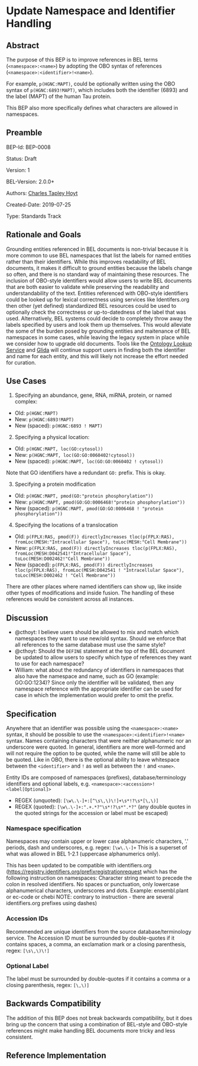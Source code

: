 # Update Namespace and Identifier Handling

## Abstract

The purpose of this BEP is to improve references in BEL terms (`<namespace>:<name>`) by adopting the OBO syntax of references (`<namespace>:<identifier>!<name>`).

For example, `p(HGNC:MAPT)`, could be optionally written using the OBO syntax of `p(HGNC:6893!MAPT)`, which includes both the identifier (6893) and the label (MAPT) of the human Tau protein.

This BEP also more specifically defines what characters are allowed in namespaces.

## Preamble

BEP-Id: BEP-0008

Status: Draft

Version: 1

BEL-Version: 2.0.0+

Authors: [Charles Tapley Hoyt](https://github.com/cthoyt)

Created-Date: 2019-07-25

Type: Standards Track 

## Rationale and Goals

Grounding entities referenced in BEL documents is non-trivial because it is more common to use BEL namespaces that list the labels for named entities rather than their identifiers.
While this improves readability of BEL documents, it makes it difficult to ground entities because the labels change so often, and there is no standard way of maintaining these resources.
The inclusion of OBO-style identifiers would allow users to write BEL documents that are both easier to validate while preserving the readability and understandability of the text.
Entities referenced with OBO-style identifiers could be looked up for lexical correctness using services like Identifers.org then other (yet defined) standardized BEL resources could be used to optionally check the correctness or up-to-datedness of the label that was used. 
Alternatively, BEL systems could decide to completely throw away the labels specified by users and look them up themselves.
This would alleviate the some of the burden posed by grounding entities and maitenance of BEL namespaces in some cases, while leaving the legacy system in place while we consider how to upgrade old documents.
Tools like the [Ontology Lookup Service](https://www.ebi.ac.uk/ols/index) and [Glida](https://github.com/indralab/gilda) will continue support users in finding both the identifier and name for each entity, and this will likely not increase the effort needed for curation.

## Use Cases

1. Specifying an abundance, gene, RNA, miRNA, protein, or named complex:

- Old: `p(HGNC:MAPT)`
- New: `p(HGNC:6893!MAPT)`
- New (spaced): `p(HGNC:6893 ! MAPT)`

2. Specifying a physical location:

- Old: `p(HGNC:MAPT, loc(GO:cytosol))` 
- New: `p(HGNC:MAPT, loc(GO:GO:0060402!cytosol))`
- New (spaced): `p(HGNC:MAPT, loc(GO:GO:0060402 ! cytosol))` 

Note that GO identifiers have a redundant `GO:` prefix. This is okay.

3. Specifying a protein modification

- Old: `p(HGNC:MAPT, pmod(GO:"protein phosphorylation"))`
- New: `p(HGNC:MAPT, pmod(GO:GO:0006468!"protein phosphorylation"))`
- New (spaced): `p(HGNC:MAPT, pmod(GO:GO:0006468 ! "protein phosphorylation"))`

4. Specifying the locations of a translocation

- Old: `p(FPLX:RAS, pmod(F)) directlyIncreases tloc(p(FPLX:RAS), fromLoc(MESH:"Intracellular Space"), toLoc(MESH:"Cell Membrane"))`
- New: `p(FPLX:RAS, pmod(F)) directlyIncreases tloc(p(FPLX:RAS), fromLoc(MESH:D042541!"Intracellular Space"), toLoc(MESH:D002462!"Cell Membrane"))`
- New (spaced): `p(FPLX:RAS, pmod(F)) directlyIncreases tloc(p(FPLX:RAS), fromLoc(MESH:D042541 ! "Intracellular Space"), toLoc(MESH:D002462 ! "Cell Membrane"))`

There are other places where named identifiers can show up, like inside other types of modifications and inside fusion.
The handling of these references would be consistent across all instances.

## Discussion

- @cthoyt: I believe users should be allowed to mix and match which namespaces they want to use new/old syntax. Should we enforce that all references to the same database must use the same style?
- @cthoyt: Should the `DEFINE` statement at the top of the BEL document be updated to allow users to specify which type of references they want to use for each namespace?
- William: what about the redundancy of identifiers in namespaces that also have the namespace and name, such as GO (example: GO:GO:1234)? Since only the identifier will be validated, then any namespace reference with the appropriate identifier can be used for case in which the implementation would prefer to omit the prefix.

## Specification

Anywhere that an identifier was possible using the `<namespace>:<name>` syntax, it should be possible to use the `<namespace>:<identifier>!<name>` syntax.
Names containing characters that were neither alphanumeric nor an underscore were quoted.
In general, identifiers are more well-formed and will not require the option to be quoted, while the name will still be able to be quoted.
Like in OBO, there is the optional ability to leave whitespace between the `<identifier>` and `!` as well as between the `!` and `<name>`.

Entity IDs are composed of namespaces (prefixes), database/terminology identifiers and optional labels, e.g. `<namespace>:<accession>!<label[Optional]>`
  
- REGEX (unquoted): `[\w\.\-]+:[^\s\,\)\!]+\s*!?\s*[\,\)]`
- REGEX (quoted): `[\w\.\-]+:".+.*?"\s*!?\s*".*?"` (any double quotes in the quoted strings for the accession or label must be escaped)
  
### Namespace specification

Namespaces may contain upper or lower case alphanumeric characters, '.' periods, dash and underscores, e.g. regex: `[\w\.\-]+`  This is a superset of what was allowed in BEL 1-2.1 (uppercase alphanumerics only). 

This has been updated to be compatible with identifiers.org (https://registry.identifiers.org/prefixregistrationrequest which has the following instruction on namespaces: Character string meant to precede the colon in resolved identifiers. No spaces or punctuation, only lowercase alphanumerical characters, underscores and dots. Example: ensembl.plant or ec-code or chebi  NOTE: contrary to instruction - there are several identifiers.org prefixes using dashes)

### Accession IDs

Recommended are unique identifiers from the source database/terminology service. The Accession ID must be surrounded by double-quotes if it contains spaces, a comma, an exclamation mark or a closing parenthesis, regex: `[\s\,\)\!]`

### Optional Label

The label must be surrounded by double-quotes if it contains a comma or a closing parenthesis, regex: `[\,\)]`

## Backwards Compatibility

The addition of this BEP does not break backwards compatibility, but it does bring up the concern that using a combination of BEL-style and OBO-style references might make handling BEL documents more tricky and less consistent. 

## Reference Implementation
